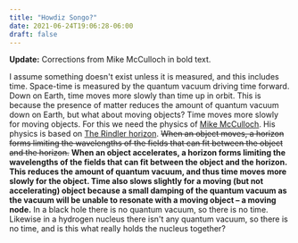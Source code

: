 ```yaml
---
title: "Howdiz Songo?"
date: 2021-06-24T19:06:28-06:00
draft: false
---
```


**Update:** Corrections from Mike McCulloch in bold text.

I assume something doesn't exist unless it is measured, and this includes time. Space-time is measured by the quantum vacuum driving time forward. Down on Earth, time moves more slowly than time up in orbit. This is because the presence of matter reduces the amount of quantum vacuum down on Earth, but what about moving objects? Time moves more slowly for moving objects. For this we need the physics of [Mike McCulloch](http://physicsfromtheedge.blogspot.com/). His physics is based on [The Rindler horizon](https://en.wikipedia.org/wiki/Rindler_coordinates#The_Rindler_horizon). ~~When an object moves, a horizon forms limiting the wavelengths of the fields that can fit between the object and the horizon.~~ **When an object accelerates, a horizon forms limiting the wavelengths of the fields that can fit between the object and the horizon. This reduces the amount of quantum vacuum, and thus time moves more slowly for the object. Time also slows slightly for a moving (but not accelerating) object because a small damping of the quantum vacuum as the vacuum will be unable to resonate with a moving object – a moving node.** In a black hole there is no quantum vacuum, so there is no time. Likewise in a hydrogen nucleus there isn't any quantum vacuum, so there is no time, and is this what really holds the nucleus together?
